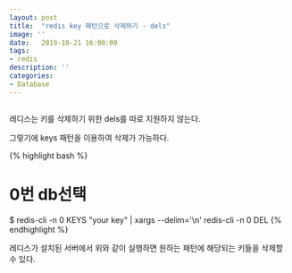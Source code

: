```yaml
---
layout: post
title:  "redis key 패턴으로 삭제하기 - dels"
image: ''
date:   2019-10-21 16:00:00
tags:
- redis
description: ''
categories:
- Database
---
```


<img src="https://octodex.github.com/images/codercat.jpg" alt="">

레디스는 키를 삭제하기 위한 dels를 따로 지원하지 않는다.

그렇기에 keys 패턴을 이용하여 삭제가 가능하다.

{% highlight bash %}
# 0번 db선택
$ redis-cli -n 0 KEYS "your key" | xargs --delim='\n' redis-cli -n 0 DEL
{% endhighlight %}

레디스가 설치된 서버에서 위와 같이 실행하면 원하는 패턴에 해당되는 키들을 삭제할 수 있다.